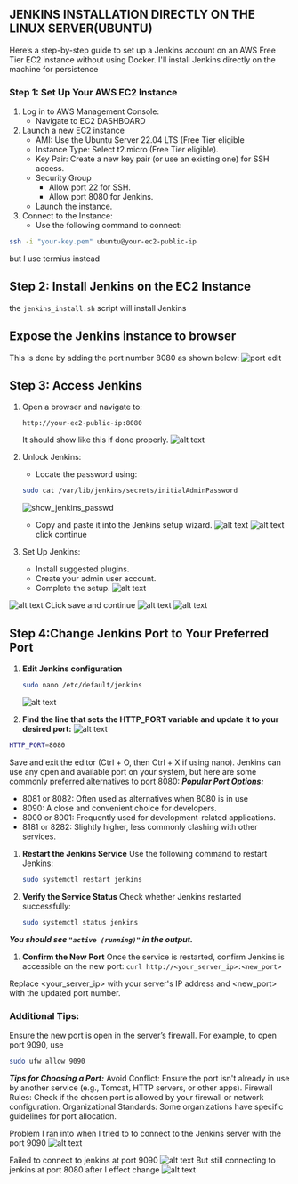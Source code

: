 ## JENKINS INSTALLATION DIRECTLY ON THE LINUX SERVER(UBUNTU)

Here’s a step-by-step guide to set up a Jenkins account on an AWS Free Tier EC2 instance without using Docker. I'll install Jenkins directly on the machine for persistence
### Step 1: Set Up Your AWS EC2 Instance
1) Log in to AWS Management Console:
    * Navigate to EC2 DASHBOARD
2) Launch a new EC2 instance
   * AMI: Use the Ubuntu Server 22.04 LTS (Free Tier eligible
   * Instance Type: Select t2.micro (Free Tier eligible).
   * Key Pair: Create a new key pair (or use an existing one) for SSH access.
   * Security Group
     * Allow port 22 for SSH.
     * Allow port 8080 for Jenkins.
   * Launch the instance.
3) Connect to the Instance:
   * Use the following command to connect:
```bash
ssh -i "your-key.pem" ubuntu@your-ec2-public-ip
```
but I use termius instead
## Step 2: Install Jenkins on the EC2 Instance
the ```jenkins_install.sh``` script will install Jenkins

## **Expose the Jenkins instance to browser**
This is done by adding the port number 8080 as shown below:
![port edit](<images/Untitled video - Made with Clipchamp (1).gif>)


## Step 3: Access Jenkins
1) Open a browser and navigate to:
    
    ```plaintext
    http://your-ec2-public-ip:8080
    ```
    It should show like this if done properly.
    ![alt text](images/Jenkins_first_logging.png)
2) Unlock Jenkins:
    * Locate the password using:
    ```bash
    sudo cat /var/lib/jenkins/secrets/initialAdminPassword
    ```
   ![show_jenkins_passwd](images/show_jenkins_password.png) 
    * Copy and paste it into the Jenkins setup wizard.
  ![alt text](images/copy_jenkins_pass.png)
![alt text](images/jenkin_logging_with_pass.png)
click continue
3) Set Up Jenkins:
   * Install suggested plugins.
   * Create your admin user account.
   * Complete the setup.
  ![alt text](images/plugins_jenkins.gif)

 ![alt text](images/user_jenkins_creation.png)
 CLick save and continue
 ![alt text](images/save_finish_jenkins.png)
 ![alt text](images/done.png)
## Step 4:Change Jenkins Port to Your Preferred Port
1) **Edit Jenkins configuration**
    ```bash
    sudo nano /etc/default/jenkins
    ```
    ![alt text](images/edit_jenkins_config.png)
    
2) **Find the line that sets the HTTP_PORT variable and update it to your desired port:**
![alt text](images/edit_jenkins_config-2.png)
```bash
HTTP_PORT=8080
```
Save and exit the editor (Ctrl + O, then Ctrl + X if using nano).
Jenkins can use any open and available port on your system, but here are some commonly preferred alternatives to port 8080:
***Popular Port Options:***
* 8081 or 8082: Often used as alternatives when 8080 is in use
* 8090: A close and convenient choice for developers.
* 8000 or 8001: Frequently used for development-related applications.
* 8181 or 8282: Slightly higher, less commonly clashing with other services.
1) **Restart the Jenkins Service**
 Use the following command to restart Jenkins:
    ```bash
    sudo systemctl restart jenkins
    ```
1) **Verify the Service Status**
   Check whether Jenkins restarted successfully:
    ```bash
    sudo systemctl status jenkins
    ```
***You should see ``"active (running)"`` in the output.***

1) **Confirm the New Port**
Once the service is restarted, confirm Jenkins is accessible on the new port:
```curl http://<your_server_ip>:<new_port>```


Replace <your_server_ip> with your server's IP address and <new_port> with the updated port number.
### Additional Tips:

Ensure the new port is open in the server’s firewall. For example, to open port 9090, use

```bash
sudo ufw allow 9090
```


***Tips for Choosing a Port:***
Avoid Conflict: Ensure the port isn't already in use by another service (e.g., Tomcat, HTTP servers, or other apps).
Firewall Rules: Check if the chosen port is allowed by your firewall or network configuration.
Organizational Standards: Some organizations have specific guidelines for port allocation.

Problem I ran into when I tried to to connect to the Jenkins server with the port 9090
![alt text](images/problem_to_solve.png)

Failed to connect to jenkins at port 9090
![alt text](images/not_connecting_jenkins.png)
But still connecting to jenkins at port 8080 after I effect change
![alt text](images/connect_8080_afterchange.png)

